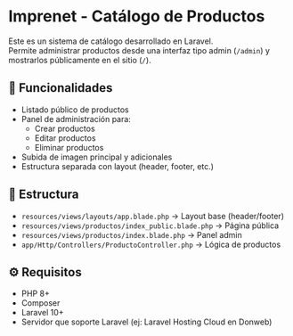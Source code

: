 # Imprenet - Catálogo de Productos

Este es un sistema de catálogo desarrollado en Laravel.  
Permite administrar productos desde una interfaz tipo admin (`/admin`) y mostrarlos públicamente en el sitio (`/`).

## 🔧 Funcionalidades

- Listado público de productos
- Panel de administración para:
  - Crear productos
  - Editar productos
  - Eliminar productos
- Subida de imagen principal y adicionales
- Estructura separada con layout (header, footer, etc.)

## 📁 Estructura

- `resources/views/layouts/app.blade.php` → Layout base (header/footer)
- `resources/views/productos/index_public.blade.php` → Página pública
- `resources/views/productos/index.blade.php` → Panel admin
- `app/Http/Controllers/ProductoController.php` → Lógica de productos

## ⚙️ Requisitos

- PHP 8+
- Composer
- Laravel 10+
- Servidor que soporte Laravel (ej: Laravel Hosting Cloud en Donweb)

